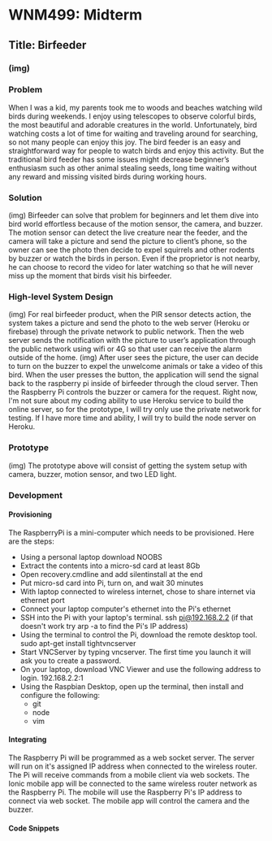 # WNM499: Midterm
## Title: Birfeeder
### (img)
### Problem
When I was a kid, my parents took me to woods and beaches watching wild birds during weekends. I enjoy using telescopes to observe colorful birds, the most beautiful and adorable creatures in the world. Unfortunately, bird watching costs a lot of time for waiting and traveling around for searching, so not many people can enjoy this joy. The bird feeder is an easy and straightforward way for people to watch birds and enjoy this activity. But the traditional bird feeder has some issues might decrease beginner’s enthusiasm such as other animal stealing seeds, long time waiting without any reward and missing visited birds during working hours.
### Solution
(img)
Birfeeder can solve that problem for beginners and let them dive into bird world effortless because of the motion sensor, the camera, and buzzer. The motion sensor can detect the live creature near the feeder, and the camera will take a picture and send the picture to client’s phone, so the owner can see the photo then decide to expel squirrels and other rodents by buzzer or watch the birds in person. Even if the proprietor is not nearby, he can choose to record the video for later watching so that he will never miss up the moment that birds visit his birfeeder.
### High-level System Design
(img)
For real birfeeder product, when the PIR sensor detects action, the system takes a picture and send the photo to the web server (Heroku or firebase) through the private network to public network. Then the web server sends the notification with the picture to user’s application through the public network using wifi or 4G so that user can receive the alarm outside of the home.
(img)
After user sees the picture, the user can decide to turn on the buzzer to expel the unwelcome animals or take a video of this bird. When the user presses the button, the application will send the signal back to the raspberry pi inside of birfeeder through the cloud server. Then the Raspberry Pi controls the buzzer or camera for the request.
Right now, I'm not sure about my coding ability to use Heroku service to build the online server, so for the prototype, I will try only use the private network for testing. If I have more time and ability, I will try to build the node server on Heroku.
### Prototype
(img)
The prototype above will consist of getting the system setup with camera, buzzer, motion sensor, and two LED light.
### Development
#### Provisioning
The RaspberryPi is a mini-computer which needs to be provisioned. Here are the steps:
- Using a personal laptop download NOOBS
- Extract the contents into a micro-sd card at least 8Gb
- Open recovery.cmdline and add silentinstall at the end
- Put micro-sd card into Pi, turn on, and wait 30 minutes
- With laptop connected to wireless internet, chose to share internet via ethernet port
- Connect your laptop computer's ethernet into the Pi's ethernet
- SSH into the Pi with your laptop's terminal. ssh pi@192.168.2.2 (if that doesn't work try arp -a to find the Pi's IP address)
- Using the terminal to control the Pi, download the remote desktop tool. sudo apt-get install tightvncserver
- Start VNCServer by typing vncserver. The first time you launch it will ask you to create a password.
- On your laptop, download VNC Viewer and use the following address to login. 192.168.2.2:1
- Using the Raspbian Desktop, open up the terminal, then install and configure the following:
	- git
	- node
	- vim
#### Integrating
The Raspberry Pi will be programmed as a web socket server. The server will run on it's assigned IP address when connected to the wireless router. The Pi will receive commands from a mobile client via web sockets. 
The Ionic mobile app will be connected to the same wireless router network as the Raspberry Pi. The mobile will use the Raspberry Pi's IP address to connect via web socket. The mobile app will control the camera and the buzzer.
#### Code Snippets

